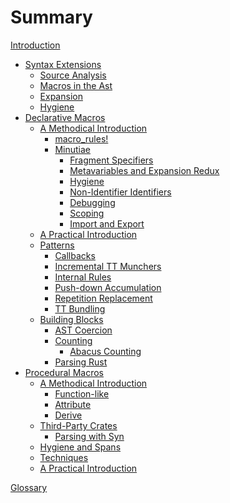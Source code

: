 # Summary

[Introduction](./introduction.md)

- [Syntax Extensions](./syntax-extensions.md)
    - [Source Analysis](./syntax-extensions/source-analysis.md)
    - [Macros in the Ast](./syntax-extensions/ast.md)
    - [Expansion](./syntax-extensions/expansion.md)
    - [Hygiene](./syntax-extensions/hygiene.md)
- [Declarative Macros](./decl-macros.md)
    - [A Methodical Introduction](./decl-macros/macros-methodical.md)
        - [macro_rules!](./decl-macros/macro_rules.md)
        - [Minutiae](./decl-macros/minutiae.md)
            - [Fragment Specifiers](./decl-macros/minutiae/fragment-specifiers.md)
            - [Metavariables and Expansion Redux](./decl-macros/minutiae/metavar-and-expansion.md)
            - [Hygiene](./decl-macros/minutiae/hygiene.md)
            - [Non-Identifier Identifiers](./decl-macros/minutiae/identifiers.md)
            - [Debugging](./decl-macros/minutiae/debugging.md)
            - [Scoping](./decl-macros/minutiae/scoping.md)
            - [Import and Export](./decl-macros/minutiae/import-export.md)
    - [A Practical Introduction](./decl-macros/macros-practical.md)
    - [Patterns](./decl-macros/patterns.md)
        - [Callbacks](./decl-macros/patterns/callbacks.md)
        - [Incremental TT Munchers](./decl-macros/patterns/tt-muncher.md)
        - [Internal Rules](./decl-macros/patterns/internal-rules.md)
        - [Push-down Accumulation](./decl-macros/patterns/push-down-acc.md)
        - [Repetition Replacement](./decl-macros/patterns/repetition-replacement.md)
        - [TT Bundling](./decl-macros/patterns/tt-bundling.md)
    - [Building Blocks](./decl-macros/building-blocks.md)
        - [AST Coercion](./decl-macros/building-blocks/ast-coercion.md)
        - [Counting](./decl-macros/building-blocks/counting.md)
            - [Abacus Counting](./decl-macros/building-blocks/abacus-counting.md)
        - [Parsing Rust](./decl-macros/building-blocks/parsing.md)
 - [Procedural Macros](./proc-macros.md)
    - [A Methodical Introduction](./proc-macros/methodical.md)
        - [Function-like](./proc-macros/methodical/function-like.md)
        - [Attribute](./proc-macros/methodical/attr.md)
        - [Derive](./proc-macros/methodical/derive.md)
    - [Third-Party Crates](./proc-macros/third-party-crates.md)
        - [Parsing with Syn]()<!-- ./proc-macros/third-party-crates/syn-parsing.md -->
    - [Hygiene and Spans]()<!-- ./proc-macros/hygiene.md -->
    - [Techniques]()<!-- ./proc-macros/techniques.md -->
    - [A Practical Introduction]()<!-- ./proc-macros/macros-practical.md -->

 [Glossary](./glossary.md)
